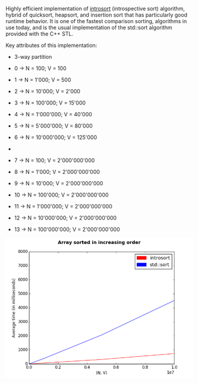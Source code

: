 Highly efficient implementation of [introsort](https://en.wikipedia.org/wiki/Introsort) (introspective sort) algorithm, hybrid of quicksort, heapsort, and insertion sort that has particularly good runtime behavior.  It is one of the fastest comparison sorting, algorithms in use today, and is the usual implementation of the std::sort algorithm provided with the C++ STL.

Key attributes of this implementation:
* 3-way partition 

 *  0 -> N = 100;          V = 100
 *  1 -> N = 1'000;        V = 500
 *  2 -> N = 10'000;       V = 2'000
 *  3 -> N = 100'000;      V = 15'000
 *  4 -> N = 1'000'000;    V = 40'000
 *  5 -> N = 5'000'000;    V = 80'000
 *  6 -> N = 10'000'000;   V = 125'000
 *
 *  7 -> N = 100;          V = 2'000'000'000
 *  8 -> N = 1'000;        V = 2'000'000'000
 *  9 -> N = 10'000;       V = 2'000'000'000
 * 10 -> N = 100'000;      V = 2'000'000'000
 * 11 -> N = 1'000'000;    V = 2'000'000'000
 * 12 -> N = 10'000'000;   V = 2'000'000'000
 * 13 -> N = 100'000'000;  V = 2'000'000'000

![](https://github.com/AlexandruValeanu/Algorithms-and-Data-Structures/blob/master/Introsort/charts/figure_1.png)
